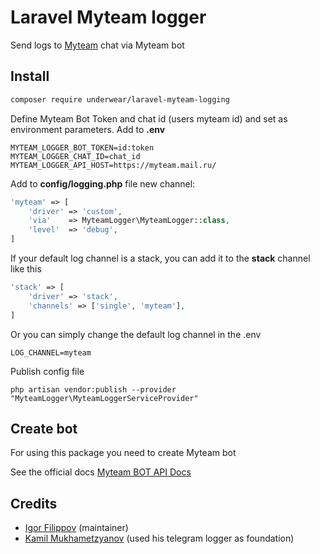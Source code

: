 # Laravel Myteam logger

Send logs to [Myteam](https://biz.mail.ru/myteam/) chat via Myteam bot

## Install

```bash
composer require underwear/laravel-myteam-logging
```

Define Myteam Bot Token and chat id (users myteam id) and set as environment parameters.
Add to <b>.env</b> 

```
MYTEAM_LOGGER_BOT_TOKEN=id:token
MYTEAM_LOGGER_CHAT_ID=chat_id
MYTEAM_LOGGER_API_HOST=https://myteam.mail.ru/
```


Add to <b>config/logging.php</b> file new channel:

```php
'myteam' => [
    'driver' => 'custom',
    'via'    => MyteamLogger\MyteamLogger::class,
    'level'  => 'debug',
]
```

If your default log channel is a stack, you can add it to the <b>stack</b> channel like this
```php
'stack' => [
    'driver' => 'stack',
    'channels' => ['single', 'myteam'],
]
```

Or you can simply change the default log channel in the .env 
```
LOG_CHANNEL=myteam
```

Publish config file
```
php artisan vendor:publish --provider "MyteamLogger\MyteamLoggerServiceProvider"
```

## Create bot

For using this package you need to create Myteam bot

See the official docs [Myteam BOT API Docs](https://myteam.mail.ru/botapi/)

## Credits
* [Igor Filippov](https://github.com/underwear) (maintainer)
* [Kamil Mukhametzyanov](https://github.com/GrKamil) (used his telegram logger as foundation)
